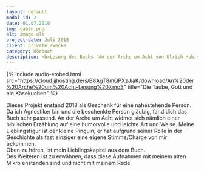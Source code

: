 ```yaml
---
layout: default
modal-id: 2
date: 01.07.2018
img: cabin.png
alt: image-alt
project-date: Juli 2018
client: private Zwecke
category: Hörbuch
description: <b>Lesung des Buchs "An der Arche um Acht von Ulrich Hub.</b>
---
```

{% include audio-embed.html src="https://cloud.jjhosting.de/s/B8AgT8mQPXzJiaK/download/An%20der%20Arche%20um%20Acht-Lesung%207.mp3" title="Die Taube, Gott und ein Käsekuchen" %}

Dieses Projekt enstand 2018 als Geschenk für eine nahestehende Person.
Da ich Agnostiker bin und die beschenkte Person gläubig, fand dich das Buch sehr passend.
An der Arche um Acht widmet sich nämlich einer biblischen Erzählung auf eine humorvolle und leichte Art und Weise.
Meine Lieblingsfigur ist der kleine Pinguin, er hat aufgrund seiner Rolle in der Geschichte als fast einziger eine 
eigene Stimme/Charge von mir bekommen. <br>
Oben zu hören, ist mein Lieblingskapitel aus dem Buch. <br>
Des Weiteren ist zu erwähnen, dass diese Aufnahmen mit meinem alten Mikro enstanden sind und nicht mit meinem Røde.